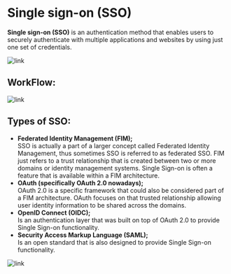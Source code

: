 # Single sign-on (SSO)
**Single sign-on (SSO)** is an authentication method that enables users to securely 
authenticate with multiple applications and websites by using just one set of credentials.

![link](https://itsecforu.ru/wp-content/uploads/2019/06/sso.png)

## WorkFlow:
![link](https://www.onelogin.com/assets/img/learn/sso-workflow.png)

## Types of SSO:
  - **Federated Identity Management (FIM);**  
    SSO is actually a part of a larger concept called Federated Identity Management,
    thus sometimes SSO is referred to as federated SSO. FIM just refers to a trust 
    relationship that is created between two or more domains or identity management 
    systems. Single Sign-on is often a feature that is available within a FIM
    architecture.
  - **OAuth (specifically OAuth 2.0 nowadays);**  
    OAuth 2.0 is a specific framework that could also be considered part of a FIM 
    architecture. OAuth focuses on that trusted relationship allowing user identity 
    information to be shared across the domains.
  - **OpenID Connect (OIDC);**  
    Is an authentication layer that was built on top of OAuth 2.0 to provide Single Sign-on functionality.
  - **Security Access Markup Language (SAML);**  
    Is an open standard that is also designed to provide Single Sign-on functionality.
    
![link](https://www.onelogin.com/assets/img/learn/sso-types.png)
